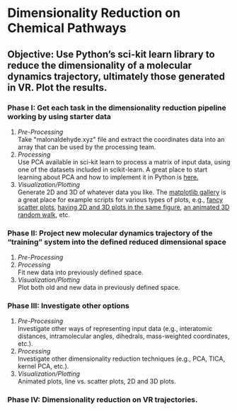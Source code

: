# Dimensionality Reduction on Chemical Pathways

## Objective: Use Python’s sci-kit learn library to reduce the dimensionality of a molecular dynamics trajectory, ultimately those generated in VR. Plot the results. 

### Phase I: Get each task in the dimensionality reduction pipeline working by using starter data
1. *Pre-Processing*  
Take "malonaldehyde.xyz" file and extract the coordinates data into an array that can be used by the processing team.
2. *Processing*   
Use PCA available in sci-kit learn to process a matrix of input data, using one of the datasets included in scikit-learn. A great place to start learning about PCA and how to implement it in Python is [here.](https://jakevdp.github.io/PythonDataScienceHandbook/05.09-principal-component-analysis.html)
3. *Visualization/Plotting*  
Generate 2D and 3D of whatever data you like. The [matplotlib gallery](https://matplotlib.org/gallery/index.html) is a great place for example scripts for various types of plots, e.g., [fancy scatter plots](https://matplotlib.org/gallery/shapes_and_collections/scatter.html#sphx-glr-gallery-shapes-and-collections-scatter-py), [having 2D and 3D plots in the same figure](https://matplotlib.org/gallery/mplot3d/mixed_subplots.html#sphx-glr-gallery-mplot3d-mixed-subplots-py), [ an animated 3D random walk](https://matplotlib.org/gallery/animation/random_walk.html#sphx-glr-gallery-animation-random-walk-py), etc.

### Phase II: Project new molecular dynamics trajectory of the “training” system into the defined reduced dimensional space
1. *Pre-Processing*  
2. *Processing*  
Fit new data into previously defined space.  
3. *Visualization/Plotting*  
Plot both old and new data in previously defined space.  

### Phase III: Investigate other options 
1. *Pre-Processing*  
Investigate other ways of representing input data (e.g., interatomic distances, intramolecular angles, dihedrals, mass-weighted coordinates, etc.).  
2. *Processing*  
Investigate other dimensionality reduction techniques (e.g., PCA, TICA, kernel PCA, etc.).  
3. *Visualization/Plotting*  
Animated plots, line vs. scatter plots, 2D and 3D plots.  

### Phase IV: Dimensionality reduction on VR trajectories.  

